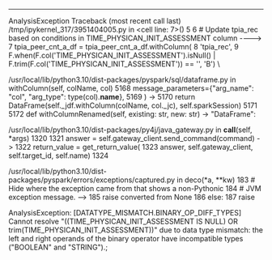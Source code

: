 ---------------------------------------------------------------------------
AnalysisException                         Traceback (most recent call last)
/tmp/ipykernel_317/3951404005.py in <cell line: 7>()
      5 
      6 # Update tpia_rec based on conditions in TIME_PHYSICAN_INIT_ASSESSMENT column
----> 7 tpia_peer_cnt_a_df = tpia_peer_cnt_a_df.withColumn(
      8     'tpia_rec',
      9     F.when(F.col('TIME_PHYSICAN_INIT_ASSESSMENT').isNull() | F.trim(F.col('TIME_PHYSICAN_INIT_ASSESSMENT')) == '', 'B') \

/usr/local/lib/python3.10/dist-packages/pyspark/sql/dataframe.py in withColumn(self, colName, col)
   5168                 message_parameters={"arg_name": "col", "arg_type": type(col).__name__},
   5169             )
-> 5170         return DataFrame(self._jdf.withColumn(colName, col._jc), self.sparkSession)
   5171 
   5172     def withColumnRenamed(self, existing: str, new: str) -> "DataFrame":

/usr/local/lib/python3.10/dist-packages/py4j/java_gateway.py in __call__(self, *args)
   1320 
   1321         answer = self.gateway_client.send_command(command)
-> 1322         return_value = get_return_value(
   1323             answer, self.gateway_client, self.target_id, self.name)
   1324 

/usr/local/lib/python3.10/dist-packages/pyspark/errors/exceptions/captured.py in deco(*a, **kw)
    183                 # Hide where the exception came from that shows a non-Pythonic
    184                 # JVM exception message.
--> 185                 raise converted from None
    186             else:
    187                 raise

AnalysisException: [DATATYPE_MISMATCH.BINARY_OP_DIFF_TYPES] Cannot resolve "((TIME_PHYSICAN_INIT_ASSESSMENT IS NULL) OR trim(TIME_PHYSICAN_INIT_ASSESSMENT))" due to data type mismatch: the left and right operands of the binary operator have incompatible types ("BOOLEAN" and "STRING").;
